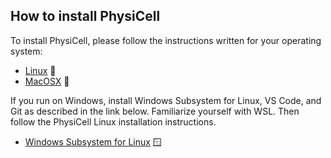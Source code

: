 ## How to install PhysiCell

To install PhysiCell, please follow the instructions written for your operating system:

+ [Linux](https://github.com/Dante-Berth/PhysiGym/blob/main/man/physicell_install_linux.md) &#x1F427;
+ [MacOSX](https://github.com/Dante-Berth/PhysiGym/blob/main/man/physicell_install_apple.md) &#x1F350;


If you run on Windows, install Windows Subsystem for Linux, VS Code, and Git as described in the link below.
Familiarize yourself with WSL.
Then follow the PhysiCell Linux installation instructions. 

+ [Windows Subsystem for Linux](https://learn.microsoft.com/en-us/windows/wsl/) &#x1FA9F;
